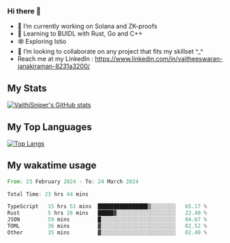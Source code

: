 ### Hi there 👋

- 🔭 I’m currently working on Solana and ZK-proofs
- 📖 Learning to BUIDL with Rust, Go and C++
- 🕸️ Exploring Istio
- 👯 I’m looking to collaborate on any project that fits my skillset ^_^
- Reach me at my LinkedIn : https://www.linkedin.com/in/vaitheeswaran-janakiraman-8231a3200/

## My Stats
[![VaithiSniper's GitHub stats](https://github-readme-stats.vercel.app/api?username=VaithiSniper&hide=stars&theme=radical)](https://github.com/anuraghazra/github-readme-stats)

## My Top Languages

[![Top Langs](https://github-readme-stats.vercel.app/api/top-langs/?username=VaithiSniper&layout=compact)](https://github.com/anuraghazra/github-readme-stats)

## My wakatime usage

<!--START_SECTION:waka-->

```rust
From: 23 February 2024 - To: 24 March 2024

Total Time: 23 hrs 44 mins

TypeScript   15 hrs 51 mins  ████████████████▒░░░░░░░░   65.17 %
Rust         5 hrs 26 mins   █████▓░░░░░░░░░░░░░░░░░░░   22.40 %
JSON         59 mins         █░░░░░░░░░░░░░░░░░░░░░░░░   04.07 %
TOML         36 mins         ▓░░░░░░░░░░░░░░░░░░░░░░░░   02.52 %
Other        35 mins         ▓░░░░░░░░░░░░░░░░░░░░░░░░   02.40 %
```

<!--END_SECTION:waka-->

